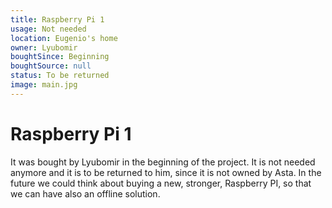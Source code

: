 ```yaml
---
title: Raspberry Pi 1
usage: Not needed
location: Eugenio's home
owner: Lyubomir
boughtSince: Beginning
boughtSource: null
status: To be returned
image: main.jpg
---
```


# Raspberry Pi 1

It was bought by Lyubomir in the beginning of the project. It is not needed anymore and it is to be returned to him, since it is not owned by Asta.
In the future we could think about buying a new, stronger, Raspberry PI, so that we can have also an offline solution.
